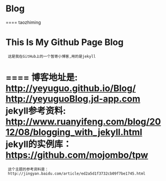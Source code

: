 Blog
====
====
taozhiming


This Is My Github Page Blog
====
     这是我在GitHub上的一个暂寄小博客,用的是jekyll
====
     博客地址是:
     http://yeyuguo.github.io/Blog/
     http://yeyuguoBlog.jd-app.com
     jekyll参考资料:
     http://www.ruanyifeng.com/blog/2012/08/blogging_with_jekyll.html
     jekyll的实例库：
     https://github.com/mojombo/tpw
====
     这个主题的参考资料是：
     http://jingyan.baidu.com/article/ed2a5d1f3732cb09f7be1745.html